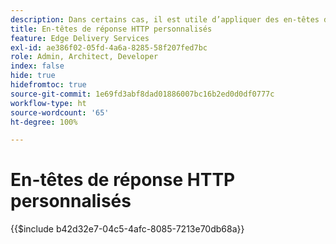 ```yaml
---
description: Dans certains cas, il est utile d’appliquer des en-têtes de réponse HTTP personnalisés aux ressources, par exemple pour autoriser CORS. Si vous souhaitez spécifier des en-têtes, créez un classeur Excel ou Google Sheets dans le dossier « /.helix » de votre site web dans Sharepoint ou Google Drive, appelé « headers.xlsx » dans SharePoint ou « headers » dans Google Drive.
title: En-têtes de réponse HTTP personnalisés
feature: Edge Delivery Services
exl-id: ae386f02-05fd-4a6a-8285-58f207fed7bc
role: Admin, Architect, Developer
index: false
hide: true
hidefromtoc: true
source-git-commit: 1e69fd3abf8dad01886007bc16b2ed0d0df0777c
workflow-type: ht
source-wordcount: '65'
ht-degree: 100%

---
```


# En-têtes de réponse HTTP personnalisés

{{$include b42d32e7-04c5-4afc-8085-7213e70db68a}}
